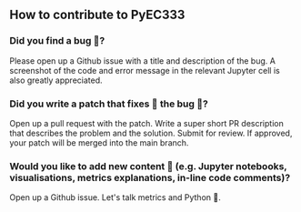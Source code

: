 ## How to contribute to PyEC333
### Did you find a bug 🐛?
Please open up a Github issue with a title and description of the bug. A screenshot of the code and error message in the relevant Jupyter cell is also greatly appreciated.

### Did you write a patch that fixes 🔧 the bug 🐛?
Open up a pull request with the patch.
Write a super short PR description that describes the problem and the solution. Submit for review.
If approved, your patch will be merged into the main branch.

### Would you like to add new content 🚀 (e.g. Jupyter notebooks, visualisations, metrics explanations, in-line code comments)?
Open up a Github issue. Let's talk metrics and Python 🙌.
